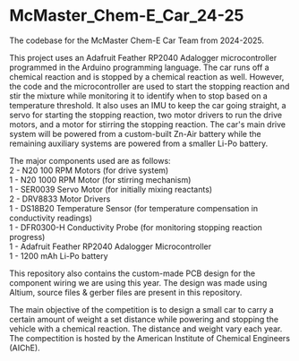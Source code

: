 # McMaster_Chem-E_Car_24-25
The codebase for the McMaster Chem-E Car Team from 2024-2025.

This project uses an Adafruit Feather RP2040 Adalogger microcontroller programmed in the Arduino programming language. The car runs off a chemical reaction and is stopped by a chemical reaction as well. However, the code and the microcontroller are used to start the stopping reaction and stir the mixture while monitoring it to identify when to stop based on a temperature threshold. It also uses an IMU to keep the car going straight, a servo for starting the stopping reaction, two motor drivers to run the drive motors, and a motor for stirring the stopping reaction. The car's main drive system will be powered from a custom-built Zn-Air battery while the remaining auxiliary systems are powered from a smaller Li-Po battery.

The major components used are as follows:<br />
2 - N20 100 RPM Motors (for drive system)<br />
1 - N20 1000 RPM Motor (for stirring mechanism)<br />
1 - SER0039 Servo Motor (for initially mixing reactants)<br />
2 - DRV8833 Motor Drivers<br />
1 - DS18B20 Temperature Sensor (for  temperature compensation in conductivity readings)<br />
1 - DFR0300-H Conductivity Probe (for monitoring stopping reaction progress)<br />
1 - Adafruit Feather RP2040 Adalogger Microcontroller<br />
1 - 1200 mAh Li-Po battery<br />

This repository also contains the custom-made PCB design for the component wiring we are using this year. The design was made using Altium, source files & gerber files are present in this repository.

The main objective of the competition is to design a small car to carry a certain amount of weight a set distance while powering and stopping the vehicle with a chemical reaction. The distance and weight vary each year. The compectition is hosted by the American Institute of Chemical Engineers (AIChE).
